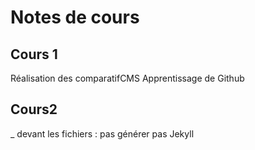 # Notes de cours

## Cours 1

Réalisation des comparatifCMS
Apprentissage de Github








## Cours2 

_ devant les fichiers : pas générer pas Jekyll 
